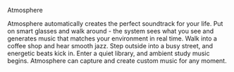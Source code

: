 Atmosphere


Atmosphere automatically creates the perfect soundtrack for your life. Put on smart glasses and walk around - the system sees what you see and generates music that matches your environment in real time.
Walk into a coffee shop and hear smooth jazz. Step outside into a busy street, and energetic beats kick in. Enter a quiet library, and ambient study music begins. Atmosphere can capture and create custom music for any moment.

